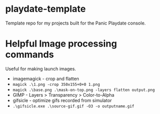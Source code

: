 # playdate-template
Template repo for my projects built for the Panic Playdate console.

# Helpful Image processing commands
Useful for making launch images.
- imagemagick - crop and flatten
- `magick .\1.png -crop 350x155+0+0 1.png`
- `magick .\base.png .\mask-on-top.png -layers flatten output.png`
- GIMP - Layers > Transparency > Color-to-Alpha
- gifsicle - optimize gifs recorded from simulator
- `.\gifsicle.exe .\source-gif.gif -O3 -o outputname.gif`